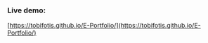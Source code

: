 ### Live demo: 

[https://tobifotis.github.io/E-Portfolio/](https://tobifotis.github.io/E-Portfolio/)




